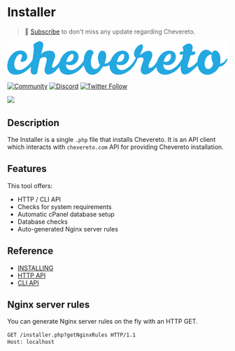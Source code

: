 # Installer

> 🔔 [Subscribe](https://newsletter.chevereto.com/subscription?f=PmL892XuTdfErVq763PCycJQrvZ8PYc9JbsVUttqiPV1zXt6DDtf7lhepEStqE8LhGs8922ZYmGT7CYjMH5uSx23pL6Q) to don't miss any update regarding Chevereto.

![Chevereto](LOGO.svg)

[![Community](https://img.shields.io/badge/chv.to-community-blue?style=flat-square)](https://chv.to/community)
[![Discord](https://img.shields.io/discord/759137550312407050?style=flat-square)](https://chv.to/discord)
[![Twitter Follow](https://img.shields.io/twitter/follow/chevereto?style=social)](https://twitter.com/chevereto)

<img src="https://chevereto.com/src/img/installer/screen-v2.png?20190623" style="max-height: 600px;">

## Description

The Installer is a single `.php` file that installs Chevereto. It is an API client which interacts with `chevereto.com` API for providing Chevereto installation.

## Features

This tool offers:

- HTTP / CLI API
- Checks for system requirements
- Automatic cPanel database setup
- Database checks
- Auto-generated Nginx server rules

## Reference

- [INSTALLING](INSTALLING.md)
- [HTTP API](HTTP.md)
- [CLI API](CLI.md)

## Nginx server rules

You can generate Nginx server rules on the fly with an HTTP GET.

```text
GET /installer.php?getNginxRules HTTP/1.1
Host: localhost
```
